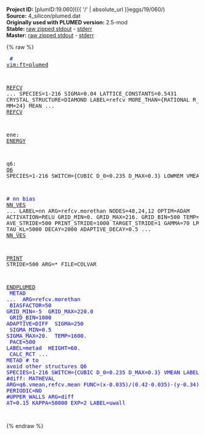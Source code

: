 **Project ID:** [plumID:19.060]({{ '/' | absolute_url }}eggs/19/060/)  
**Source:** 4_silicon/plumed.dat  
**Originally used with PLUMED version:** 2.5-mod  
**Stable:** [raw zipped stdout](plumed.dat.plumed.stdout.txt.zip) - [stderr](plumed.dat.plumed.stderr)  
**Master:** [raw zipped stdout](plumed.dat.plumed_master.stdout.txt.zip) - [stderr](plumed.dat.plumed_master.stderr)  

{% raw %}<pre>
<span style="color:blue"># <a href="https://plumed.github.io/doc-master/user-doc/html/_vim_syntax.html">vim:ft=plumed</a></span>

<a href="https://plumed.github.io/doc-master/user-doc/html/_r_e_f_c_v.html">REFCV</a> ...
 SPECIES=1-216
 SIGMA=0.04
 LATTICE_CONSTANTS=0.5431
 CRYSTAL_STRUCTURE=DIAMOND
 LABEL=refcv
 MORE_THAN={RATIONAL R_0=0.5 NN=12 MM=24}
 MEAN
... <a href="https://plumed.github.io/doc-master/user-doc/html/_r_e_f_c_v.html">REFCV</a>

ene: <a href="https://plumed.github.io/doc-master/user-doc/html/_e_n_e_r_g_y.html">ENERGY</a>

q6: <a href="https://plumed.github.io/doc-master/user-doc/html/_q6.html">Q6</a> SPECIES=1-216 SWITCH={CUBIC D_0=0.235 D_MAX=0.3} LOWMEM VMEAN

<span style="color:blue"># nn bias</span>
<a href="https://plumed.github.io/doc-master/user-doc/html/_n_n__v_e_s.html">NN_VES</a> ...
LABEL=nn
ARG=refcv.morethan
NODES=48,24,12
OPTIM=ADAM
ACTIVATION=RELU
GRID_MIN=0.
GRID_MAX=216.
GRID_BIN=500
TEMP=1700.
AVE_STRIDE=500
PRINT_STRIDE=1000
TARGET_STRIDE=1
GAMMA=70
LRATE=0.001
TAU_KL=5000
DECAY=2000
ADAPTIVE_DECAY=0.5
... <a href="https://plumed.github.io/doc-master/user-doc/html/_n_n__v_e_s.html">NN_VES</a>


<a href="https://plumed.github.io/doc-master/user-doc/html/_p_r_i_n_t.html">PRINT</a> STRIDE=500  ARG=* FILE=COLVAR


<a href="https://plumed.github.io/doc-master/user-doc/html/_e_n_d_p_l_u_m_e_d.html">ENDPLUMED</a>
<span style="color:blue"></span>
<span style="color:blue">METAD ...</span>
<span style="color:blue"> ARG=refcv.morethan</span>
<span style="color:blue"> BIASFACTOR=50</span>
<span style="color:blue"> GRID_MIN=-5</span>
<span style="color:blue"> GRID_MAX=220.0</span>
<span style="color:blue"> GRID_BIN=1000</span>
<span style="color:blue"> ADAPTIVE=DIFF</span>
<span style="color:blue"> SIGMA=250</span>
<span style="color:blue"> SIGMA_MIN=0.5</span>
<span style="color:blue"> SIGMA_MAX=20.</span>
<span style="color:blue"> TEMP=1600.</span>
<span style="color:blue"> PACE=500</span>
<span style="color:blue"> LABEL=metad</span>
<span style="color:blue"> HEIGHT=60.</span>
<span style="color:blue"> CALC_RCT</span>
<span style="color:blue">... METAD</span>
<span style="color:blue"><span style="color:blue"># to avoid other structures</span></span>
<span style="color:blue">Q6 SPECIES=1-216 SWITCH={CUBIC D_0=0.235 D_MAX=0.3} VMEAN LABEL=q6</span>
<span style="color:blue"><span style="color:blue">#diff: MATHEVAL ARG=q6.vmean,refcv.mean FUNC=(x-0.035)/(0.42-0.035)-(y-0.34)/(0.85-0.34) PERIODIC=NO</span></span>
<span style="color:blue"><span style="color:blue">#UPPER_WALLS ARG=diff AT=0.15 KAPPA=50000 EXP=2 LABEL=uwall</span></span>
<span style="color:blue"></span>
<span style="color:blue"></span>
</pre>{% endraw %}
